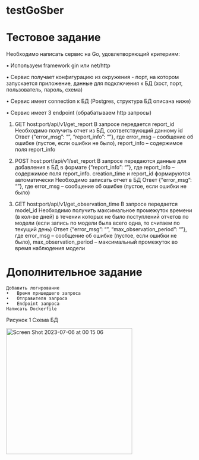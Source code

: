 # testGoSber

# Тестовое задание

Необходимо написать сервис на Go, удовлетворяющий критериям:

 •	Используем framework gin или net/http

 •	Сервис получает конфигурацию из окружения - порт, на котором запускается приложение, данные для подключения к БД (хост, порт, пользователь, пароль, схема)

 •	Сервис имеет connection к БД (Postgres, структура БД описана ниже) 

 •	Сервис имеет 3 endpoint (обрабатываем http запросы)
 1. GET host:port/api/v1/get_report
    В запросе передается report_id
    Необходимо получить отчет из БД, соответствующий данному id
    Ответ {“error_msg”: “”, “report_info”:  “”}, где error_msg – сообщение об ошибке (пустое, если ошибки не было), report_info – содержимое поля report_info 

 2. POST host:port/api/v1/set_report
    В запросе передаются данные для добавления в БД в формате {“report_info”: “”}, где report_info – содержимое поля report_info. сreation_time и report_id формируются автоматически
    Необходимо записать отчет в БД
    Ответ {“error_msg”: “”}, где error_msg – сообщение об ошибке (пустое, если ошибки не было)

 3. GET host:port/api/v1/get_observation_time
    В запросе передается model_id
    Необходимо получить максимальное промежуток времени (в кол-ве дней) в течении которых не было поступлений отчетов по модели (если запись по модели была всего одна, то считаем по текущий день)
    Ответ {“error_msg”: “”, “max_observation_period”: “”}, где error_msg – сообщение об ошибке (пустое, если ошибки не было), max_observation_period – максимальный промежуток во время наблюдения модели






# Дополнительное задание

	Добавить логирование
	•	Время пришедшего запроса
	•	Отправителя запроса
	•	Endpoint запроса
	Написать Dockerfile




Рисунок 1 Схема БД

<img width="339" alt="Screen Shot 2023-07-06 at 00 15 06" src="https://github.com/Renat-M/testGoSber/assets/79263534/92f16498-d951-4e73-9fcf-bea9a6248a15">


